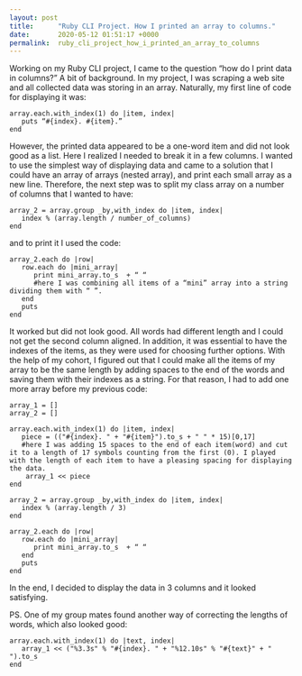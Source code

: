```yaml
---
layout: post
title:      "Ruby CLI Project. How I printed an array to columns."
date:       2020-05-12 01:51:17 +0000
permalink:  ruby_cli_project_how_i_printed_an_array_to_columns
---
```



Working on my Ruby CLI project, I came to the question “how do I print data in columns?”
A bit of background. In my project, I was scraping a web site and all collected data was storing in an array. Naturally, my first line of code for displaying it was:

```
array.each.with_index(1) do |item, index|
   puts “#{index}. #{item}.”
end
```

However, the printed data appeared to be a one-word item and did not look good as a list. Here I realized I needed to break it in a few columns.
I wanted to use the simplest way of displaying data and came to a solution that I could have an array of arrays (nested array), and print each small array as a new line. Therefore, the next step was to split my class array on a number of columns that I wanted to have:

```
array_2 = array.group _by,with_index do |item, index|
   index % (array.length / number_of_columns)
end
```

and to print it I used the code:

```
array_2.each do |row|
   row.each do |mini_array|
      print mini_array.to_s  + “ “ 
      #here I was combining all items of a “mini” array into a string dividing them with “ ”.
   end
   puts
end
```

It worked but did not look good. All words had different length and I could not get the second column aligned. In addition, it was essential to have the indexes of the items, as they were used for choosing further options. 
With the help of my cohort, I figured out that I could make all the items of my array to be the same length by adding spaces to the end of the words and saving them with their indexes as a string. For that reason, I had to add one more array before my previous code:

```
array_1 = []
array_2 = []

array.each.with_index(1) do |item, index|
   piece = (("#{index}. " + "#{item}").to_s + " " * 15)[0,17]
   #here I was adding 15 spaces to the end of each item(word) and cut it to a length of 17 symbols counting from the first (0). I played with the length of each item to have a pleasing spacing for displaying the data. 
	array_1 << piece
end

array_2 = array.group _by,with_index do |item, index|
   index % (array.length / 3)
end

array_2.each do |row|
   row.each do |mini_array|
      print mini_array.to_s  + “ “ 
   end
   puts
end
```
In the end, I decided to display the data in 3 columns and it looked satisfying.

PS. One of my group mates found another way of correcting the lengths of words, which also looked good:
```
array.each.with_index(1) do |text, index|
   array_1 << ("%3.3s" % "#{index}. " + "%12.10s" % "#{text}" + "     ").to_s
end
```
